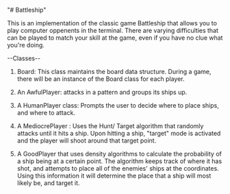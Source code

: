 "# Battleship" 

This is an implementation of the classic game Battleship that allows you to play computer oppenents in the terminal. There are varying difficulties that can be played to match your skill at the game, even if you have no clue what you're doing.


--Classes--
1. Board: This class maintains the board data structure. During a game, there will be an instance of the Board class for each player.

2. An AwfulPlayer:  attacks in a pattern and groups its ships up.

3. A HumanPlayer class:  Prompts the user to decide where to place ships, and where to attack. 

4. A MediocrePlayer : Uses the Hunt/ Target algorithm that randomly attacks until it hits a ship. Upon hitting a ship, "target" mode is activated and the player will shoot around that target point.

5. A GoodPlayer that uses density algorithms to calculate the probability of a ship being at a certain point.  The algorithm keeps track of where it has shot, and attempts to place all of the enemies' ships at the coordinates.  Using this information it will determine the place that a ship will most likely be, and target it.
